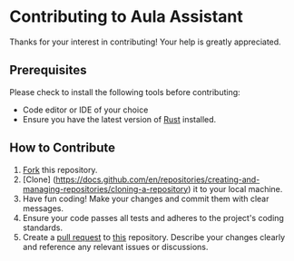 # Contributing to Aula Assistant

Thanks for your interest in contributing! Your help is greatly appreciated.

## Prerequisites

Please check to install the following tools before contributing:

- Code editor or IDE of your choice
- Ensure you have the latest version of [Rust](https://www.rust-lang.org/tools/install) installed.

## How to Contribute

1. [Fork](https://docs.github.com/en/pull-requests/collaborating-with-pull-requests/working-with-forks/fork-a-repo) this repository.
2. [Clone] (https://docs.github.com/en/repositories/creating-and-managing-repositories/cloning-a-repository) it to your local machine.
3. Have fun coding! Make your changes and commit them with clear messages.
4. Ensure your code passes all tests and adheres to the project's coding standards.
5. Create a [pull request](https://docs.github.com/en/pull-requests/collaborating-with-pull-requests/proposing-changes-to-your-work-with-pull-requests/creating-a-pull-request-from-a-fork) to [this](https://github.com/grb-technik/aula_assistant) repository. Describe your changes clearly and reference any relevant issues or discussions.
